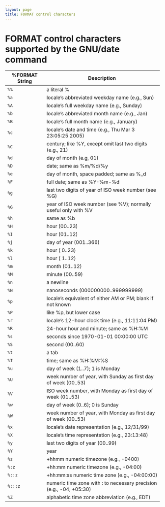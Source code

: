 ```yaml
---
layout: page
title: FORMAT control characters
---
```


# FORMAT control characters supported by the GNU/date command

| %FORMAT String | Description                                                         |
| -------------- | ------------------------------------------------------------------- |
| `%%   `        | a literal %                                                         |
| `%a   `        | locale’s abbreviated weekday name (e.g., Sun)                       |
| `%A   `        | locale’s full weekday name (e.g., Sunday)                           |
| `%b   `        | locale’s abbreviated month name (e.g., Jan)                         |
| `%B   `        | locale’s full month name (e.g., January)                            |
| `%c   `        | locale’s date and time (e.g., Thu Mar 3 23:05:25 2005)              |
| `%C   `        | century; like %Y, except omit last two digits (e.g., 21)            |
| `%d   `        | day of month (e.g, 01)                                              |
| `%D   `        | date; same as %m/%d/%y                                              |
| `%e   `        | day of month, space padded; same as %_d                             |
| `%F   `        | full date; same as %Y-%m-%d                                         |
| `%g   `        | last two digits of year of ISO week number (see %G)                 |
| `%G   `        | year of ISO week number (see %V); normally useful only with %V      |
| `%h   `        | same as %b                                                          |
| `%H   `        | hour (00..23)                                                       |
| `%I   `        | hour (01..12)                                                       |
| `%j   `        | day of year (001..366)                                              |
| `%k   `        | hour ( 0..23)                                                       |
| `%l   `        | hour ( 1..12)                                                       |
| `%m   `        | month (01..12)                                                      |
| `%M   `        | minute (00..59)                                                     |
| `%n   `        | a newline                                                           |
| `%N   `        | nanoseconds (000000000..999999999)                                  |
| `%p   `        | locale’s equivalent of either AM or PM; blank if not known          |
| `%P   `        | like %p, but lower case                                             |
| `%r   `        | locale’s 12-hour clock time (e.g., 11:11:04 PM)                     |
| `%R   `        | 24-hour hour and minute; same as %H:%M                              |
| `%s   `        | seconds since 1970-01-01 00:00:00 UTC                               |
| `%S   `        | second (00..60)                                                     |
| `%t   `        | a tab                                                               |
| `%T   `        | time; same as %H:%M:%S                                              |
| `%u   `        | day of week (1..7); 1 is Monday                                     |
| `%U   `        | week number of year, with Sunday as first day of week (00..53)      |
| `%V   `        | ISO week number, with Monday as first day of week (01..53)          |
| `%w   `        | day of week (0..6); 0 is Sunday                                     |
| `%W   `        | week number of year, with Monday as first day of week (00..53)      |
| `%x   `        | locale’s date representation (e.g., 12/31/99)                       |
| `%X   `        | locale’s time representation (e.g., 23:13:48)                       |
| `%y   `        | last two digits of year (00..99)                                    |
| `%Y   `        | year                                                                |
| `%z   `        | +hhmm numeric timezone (e.g., -0400)                                |
| `%:z  `        | +hh:mm numeric timezone (e.g., -04:00)                              |
| `%::z `        | +hh:mm:ss numeric time zone (e.g., -04:00:00)                       |
| `%:::z`        | numeric time zone with : to necessary precision (e.g., -04, +05:30) |
| `%Z   `        | alphabetic time zone abbreviation (e.g., EDT)                       |